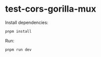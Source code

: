 # test-cors-gorilla-mux

Install dependencies:

```bash
pnpm install
```

Run:

```bash
pnpm run dev
````